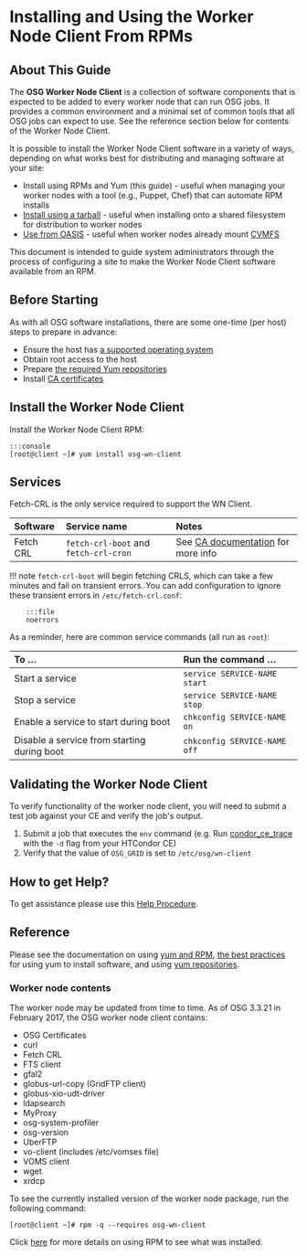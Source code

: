 Installing and Using the Worker Node Client From RPMs
=====================================================

About This Guide
----------------

The **OSG Worker Node Client** is a collection of software components that is expected to be added to every worker node that can run OSG jobs. It provides a common environment and a minimal set of common tools that all OSG jobs can expect to use. See the reference section below for contents of the Worker Node Client.

It is possible to install the Worker Node Client software in a variety of ways, depending on what works best for distributing and managing software at your site:

-   Install using RPMs and Yum (this guide) - useful when managing your worker nodes with a tool (e.g., Puppet, Chef) that can automate RPM installs
-   [Install using a tarball](wn-tarball.md) - useful when installing onto a shared filesystem for distribution to worker nodes
-   [Use from OASIS](wn-oasis.md) - useful when worker nodes already mount [CVMFS](cvmfs)

This document is intended to guide system administrators through the process of configuring a site to make the Worker Node Client software available from an RPM.

Before Starting
---------------

As with all OSG software installations, there are some one-time (per host) steps to prepare in advance:

-   Ensure the host has [a supported operating system](../release/supported_platforms.md)
-   Obtain root access to the host
-   Prepare [the required Yum repositories](../common/yum.md)
-   Install [CA certificates](../common/ca.md)

Install the Worker Node Client
------------------------------

Install the Worker Node Client RPM:

    :::console
    [root@client ~]# yum install osg-wn-client


Services
--------

Fetch-CRL is the only service required to support the WN Client.


| Software  | Service name                          | Notes                                                                                  |
|:----------|:--------------------------------------|:---------------------------------------------------------------------------------------|
| Fetch CRL | `fetch-crl-boot` and `fetch-crl-cron` | See [CA documentation](../common/ca.md) for more info |

!!! note
    `fetch-crl-boot` will begin fetching CRLS, which can take a few minutes and fail on transient errors. You can add configuration to ignore these transient errors in `/etc/fetch-crl.conf`: 

        :::file
        noerrors

As a reminder, here are common service commands (all run as `root`):


| To …                                        | Run the command …                     |
|:--------------------------------------------|:--------------------------------------|
| Start a service                             | `service SERVICE-NAME start` |
| Stop a service                              | `service SERVICE-NAME stop`  |
| Enable a service to start during boot       | `chkconfig SERVICE-NAME on`  |
| Disable a service from starting during boot | `chkconfig SERVICE-NAME off` |

Validating the Worker Node Client
-------------------------------

To verify functionality of the worker node client, you will need to submit a test job against your CE and verify the job's output.

1.  Submit a job that executes the `env` command (e.g. Run [condor\_ce\_trace](https://twiki.opensciencegrid.org/bin/view/Documentation/Release3/TroubleshootingHTCondorCE) with the `-d` flag from your HTCondor CE)
2.  Verify that the value of `OSG_GRID` is set to `/etc/osg/wn-client`

How to get Help?
----------------

To get assistance please use this [Help Procedure](https://twiki.opensciencegrid.org/bin/view/Documentation/Release3/HelpProcedure).


Reference
---------

Please see the documentation on using [yum and RPM](../release/yum-basics.md), [the best practices](https://twiki.opensciencegrid.org/bin/view/Documentation/Release3/InstallBestPractices) for using yum to install software, and using [yum repositories](../common/yum.md).

### Worker node contents

The worker node may be updated from time to time. As of OSG 3.3.21 in February 2017, the OSG worker node client contains:

-   OSG Certificates
-   curl
-   Fetch CRL
-   FTS client
-   gfal2
-   globus-url-copy (GridFTP client)
-   globus-xio-udt-driver
-   ldapsearch
-   MyProxy
-   osg-system-profiler
-   osg-version
-   UberFTP
-   vo-client (includes /etc/vomses file)
-   VOMS client
-   wget
-   xrdcp

To see the currently installed version of the worker node package, run the following command:

``` screen
[root@client ~]# rpm -q --requires osg-wn-client
```

Click [here](../release/yum-basics.md) for more details on using RPM to see what was installed.
